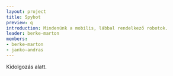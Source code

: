 ```yaml
---
layout: project
title: Spybot
preview: q
introduction: Mindenünk a mobilis, lábbal rendelkező robotok.
leader: berke-marton
members:
- berke-marton
- janko-andras
---
```


Kidolgozás alatt.
